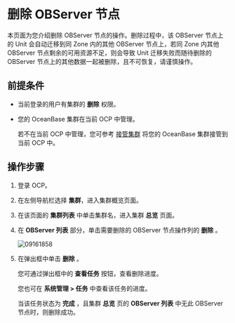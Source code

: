 # 删除 OBServer 节点

本页面为您介绍删除 OBServer 节点的操作。删除过程中，该 OBServer 节点上的 Unit 会自动迁移到同 Zone 内的其他 OBServer 节点上，若同 Zone 内其他 OBServer 节点剩余的可用资源不足，则会导致 Unit 迁移失败而随待删除的 OBServer 节点上的其他数据一起被删除，且不可恢复，请谨慎操作。

## 前提条件

* 当前登录的用户有集群的 **删除** 权限。

* 您的 OceanBase 集群在当前 OCP 中管理。

  若不在当前 OCP 中管理，您可参考 [接管集群](../1.take-over-a-cluster.md) 将您的 OceanBase 集群接管到当前 OCP 中。
  
## 操作步骤

1. 登录 OCP。

2. 在左侧导航栏选择 **集群**，进入集群概览页面。

3. 在该页面的 **集群列表** 中单击集群名，进入集群 **总览** 页面。

4. 在 **OBServer 列表** 部分，单击需要删除的 OBServer 节点操作列的 **删除** 。

   ![09161858](https://obbusiness-private.oss-cn-shanghai.aliyuncs.com/doc/img/ocp/401/%E5%88%A0%E9%99%A4observer.png)

5. 在弹出框中单击 **删除** 。

   您可通过弹出框中的 **查看任务** 按钮，查看删除进度。

   您也可在 **系统管理 \> 任务** 中查看该任务的进度。

   当该任务状态为 **完成** ，且集群 **总览** 页的 **OBServer 列表** 中无此 OBServer 节点时，则删除成功。
